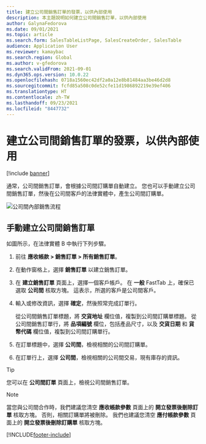 ```yaml
---
title: 建立公司間銷售訂單的發票，以供內部使用
description: 本主題說明如何建立公司間銷售訂單，以供內部使用
author: GalynaFedorova
ms.date: 09/01/2021
ms.topic: article
ms.search.form: SalesTableListPage, SalesCreateOrder, SalesTable
audience: Application User
ms.reviewer: kamaybac
ms.search.region: Global
ms.author: v-gfedorova
ms.search.validFrom: 2021-09-01
ms.dyn365.ops.version: 10.0.22
ms.openlocfilehash: 0718a1560ec42df2a0a12e8b81484aa3be46d2d8
ms.sourcegitcommit: fcfd85a508c0de52cfe11d1986892219e39ef406
ms.translationtype: HT
ms.contentlocale: zh-TW
ms.lasthandoff: 09/23/2021
ms.locfileid: "8447732"
---
```

# <a name="create-an-intercompany-sales-order-for-internal-use"></a>建立公司間銷售訂單的發票，以供內部使用

[!include [banner](../../includes/banner.md)]

通常，公司間銷售訂單，會根據公司間訂購單自動建立。 您也可以手動建立公司間銷售訂單，然後在公司間客戶的法律實體中，產生公司間訂購單。

![公司間內部銷售流程](media/intercompanyinternalsalesprocess.png)

## <a name="create-an-intercompany-sales-order-manually"></a>手動建立公司間銷售訂單

如圖所示，在法律實體 B 中執行下列步驟。

1. 前往 **應收帳款 \> 銷售訂單 \> 所有銷售訂單**。
1. 在動作窗格上，選擇 **銷售訂單** 以建立銷售訂單。
1. 在 **建立銷售訂單** 頁面上，選擇一個客戶帳戶。 在 **一般** FastTab 上，確保已選取 **公司間** 核取方塊。 這表示，所選的客戶是公司間客戶。
1. 輸入或修改資訊，選擇 **確定**，然後照常完成訂單行。

    從公司間銷售訂單標題，將 **交貨地址** 欄位值，複製到公司間訂購單標題。 從公司間銷售訂單行，將 **品項編號** 欄位，包括產品尺寸，以及 **交貨日期** 和 **貨幣代碼** 欄位值，複製到公司間訂購單行。

1. 在訂單標題中，選擇 **公司間**，檢視相關的公司間訂購單。
1. 在訂單行上，選擇 **公司間**，檢視相關的公司間交易，現有庫存的資訊。

> [!TIP]
> 您可以在 **公司間訂單** 頁面上，檢視公司間銷售訂單。

> [!NOTE]
> 當您與公司間合作時，我們建議您清空 **應收帳款參數** 頁面上的 **開立發票後刪除訂單** 核取方塊。 否則，相關訂購單將被刪除。 我們也建議您清空 **應付帳款參數** 頁面上的 **開立發票後刪除訂購單** 核取方塊。

[!INCLUDE[footer-include](../../includes/footer-banner.md)]
